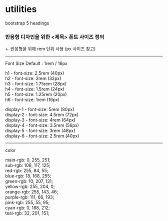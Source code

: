# utilities
bootstrap 5 headings

### 반응형 디자인을 위한 <제목> 폰트 사이즈 정의
ㄴ 반응형을 위해 rem 단위 사용 (px 사이즈 참고)

---------------------------------------------

Font Size Default : 1rem / 16px


h1 - font-size: 2.5rem (40px)   
h2 - font-size: 2rem (32px)   
h3 - font-size: 1.75rem (28px)   
h4 - font-size: 1.5rem (24px)   
h5 - font-size: 1.25rem (20px)   
h6 - font-size: 1rem (16px)

display-1 - font-size: 5rem (80px)   
display-2 - font-size: 4.5rem (72px)   
display-3 - font-size: 4rem (64px)   
display-4 - font-size: 3.5rem (56px)   
display-5 - font-size: 3rem (48px)   
display-6 - font-size: 2.5rem (40px)

---------------------------------------------

color 

main-rgb: 0, 255, 251;   
sub-rgb: 108, 117, 125;   
red-rgb: 255, 84, 55;   
blue-rgb: 18, 168, 255;   
green-rgb: 10, 207, 131;   
yellow-rgb: 255, 204, 0;   
orange-rgb: 255, 143, 46;   
purple-rgb: 111, 66, 193;   
pink-rgb: 255, 55, 95;   
cyan-rgb: 0, 188, 212;   
teal-rgb: 32, 201, 151;   
